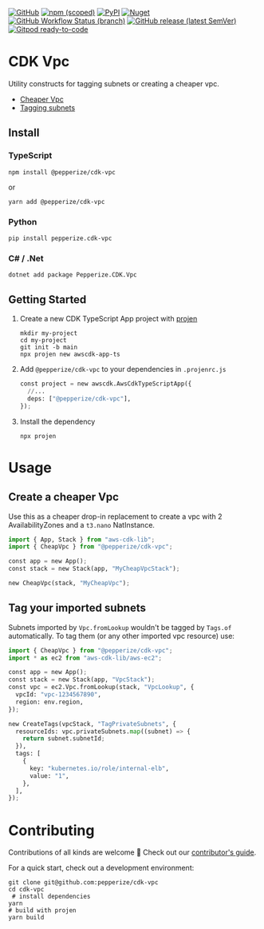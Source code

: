 [![GitHub](https://img.shields.io/github/license/pepperize/cdk-vpc?style=flat-square)](https://github.com/pepperize/cdk-vpc/blob/main/LICENSE)
[![npm (scoped)](https://img.shields.io/npm/v/@pepperize/cdk-vpc?style=flat-square)](https://www.npmjs.com/package/@pepperize/cdk-vpc)
[![PyPI](https://img.shields.io/pypi/v/pepperize.cdk-vpc?style=flat-square)](https://pypi.org/project/pepperize.cdk-vpc/)
[![Nuget](https://img.shields.io/nuget/v/Pepperize.CDK.Vpc?style=flat-square)](https://www.nuget.org/packages/Pepperize.CDK.Vpc/)
[![GitHub Workflow Status (branch)](https://img.shields.io/github/workflow/status/pepperize/cdk-vpc/release/main?label=release&style=flat-square)](https://github.com/pepperize/cdk-vpc/actions/workflows/release.yml)
[![GitHub release (latest SemVer)](https://img.shields.io/github/v/release/pepperize/cdk-vpc?sort=semver&style=flat-square)](https://github.com/pepperize/cdk-vpc/releases)
[![Gitpod ready-to-code](https://img.shields.io/badge/Gitpod-ready--to--code-blue?logo=gitpod&style=flat-square)](https://gitpod.io/#https://github.com/pepperize/cdk-vpc)

# CDK Vpc

Utility constructs for tagging subnets or creating a cheaper vpc.

* [Cheaper Vpc](#create-a-cheaper-vpc)
* [Tagging subnets](#tag-your-imported-subnets)

## Install

### TypeScript

```shell
npm install @pepperize/cdk-vpc
```

or

```shell
yarn add @pepperize/cdk-vpc
```

### Python

```shell
pip install pepperize.cdk-vpc
```

### C# / .Net

```shell
dotnet add package Pepperize.CDK.Vpc
```

## Getting Started

1. Create a new CDK TypeScript App project with [projen](https://github.com/projen/projen)

   ```shell
   mkdir my-project
   cd my-project
   git init -b main
   npx projen new awscdk-app-ts
   ```
2. Add `@pepperize/cdk-vpc` to your dependencies in `.projenrc.js`

   ```python
   const project = new awscdk.AwsCdkTypeScriptApp({
     //...
     deps: ["@pepperize/cdk-vpc"],
   });
   ```
3. Install the dependency

   ```shell
   npx projen
   ```

# Usage

## Create a cheaper Vpc

Use this as a cheaper drop-in replacement to create a vpc with 2 AvailabilityZones and a `t3.nano` NatInstance.

```python
import { App, Stack } from "aws-cdk-lib";
import { CheapVpc } from "@pepperize/cdk-vpc";

const app = new App();
const stack = new Stack(app, "MyCheapVpcStack");

new CheapVpc(stack, "MyCheapVpc");
```

## Tag your imported subnets

Subnets imported by `Vpc.fromLookup` wouldn't be tagged by `Tags.of` automatically. To tag them (or any other imported vpc resource) use:

```python
import { CheapVpc } from "@pepperize/cdk-vpc";
import * as ec2 from "aws-cdk-lib/aws-ec2";

const app = new App();
const stack = new Stack(app, "VpcStack");
const vpc = ec2.Vpc.fromLookup(stack, "VpcLookup", {
  vpcId: "vpc-1234567890",
  region: env.region,
});

new CreateTags(vpcStack, "TagPrivateSubnets", {
  resourceIds: vpc.privateSubnets.map((subnet) => {
    return subnet.subnetId;
  }),
  tags: [
    {
      key: "kubernetes.io/role/internal-elb",
      value: "1",
    },
  ],
});
```

# Contributing

Contributions of all kinds are welcome :rocket: Check out our [contributor's guide](https://github.com/pepperize/cdk-vpc/blob/main/CONTRIBUTING.md).

For a quick start, check out a development environment:

```shell
git clone git@github.com:pepperize/cdk-vpc
cd cdk-vpc
 # install dependencies
yarn
# build with projen
yarn build
```
